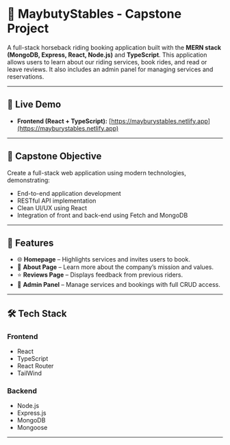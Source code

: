 # 🐎 MaybutyStables - Capstone Project

A full-stack horseback riding booking application built with the **MERN stack (MongoDB, Express, React, Node.js)** and **TypeScript**. This application allows users to learn about our riding services, book rides, and read or leave reviews. It also includes an admin panel for managing services and reservations.

---

## 🚀 Live Demo

- **Frontend (React + TypeScript):** [https://mayburystables.netlify.app](https://mayburystables.netlify.app)
<!-- - **Backend (Node + Express):** Hosted on [Render](https://dashboard.render.com) *(admin-only access)* -->

---

## 🧠 Capstone Objective

Create a full-stack web application using modern technologies, demonstrating:
- End-to-end application development
- RESTful API implementation
- Clean UI/UX using React
- Integration of front and back-end using Fetch and MongoDB

---

## 🧩 Features

- 🌐 **Homepage** – Highlights services and invites users to book.
- 📖 **About Page** – Learn more about the company’s mission and values.
- ⭐ **Reviews Page** – Displays feedback from previous riders.
- 🔐 **Admin Panel** – Manage services and bookings with full CRUD access.

---

## 🛠️ Tech Stack

### Frontend
- React
- TypeScript
- React Router
- TailWind

### Backend
- Node.js
- Express.js
- MongoDB
- Mongoose

---